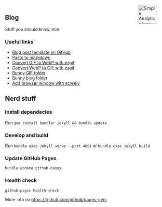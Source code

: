 <a href="https://simpleanalytics.com/?ref=github.com/simpleanalytics/blog">
  <img src="https://assets.simpleanalytics.com/images/logos/logo-github-readme.png" alt="Simple Analytics logo" align="right" height="62" />
</a>

## Blog

Stuff you should know, Iron.

### Useful links

- [Blog post template on GitHub](https://github.com/simpleanalytics/blog/blob/master/_posts/empty-post.md)
- [Paste to markdown](https://euangoddard.github.io/clipboard2markdown/)
- [Convert GIF to WebP with ezgif](https://ezgif.com/gif-to-webp)
- [Convert WebP to GIF with ezgif](https://ezgif.com/webp-to-gif)
- [Bunny GIF folder](https://panel.bunny.net/storagezones/edit/26541/#/sa-assets/gifs/)
- [Bunny blog folder](https://panel.bunny.net/storagezones/edit/26541/#/sa-assets/blog/)
- [Add browser window with screely](https://www.screely.com/editor)

## Nerd stuff

### Install dependecies

Run `gem install bundler jekyll && bundle update`

### Develop and build

Run `bundle exec jekyll serve --port 4001` or `bundle exec jekyll build`

### Update GitHub Pages

```
bundle update github-pages
```

### Health check

```
github-pages health-check
```

More info on https://github.com/github/pages-gem
